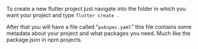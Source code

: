 To create a new flutter project just navigate into the folder in which you want your project and type `flutter create .`

After that you will have a file called "`pubspec.yaml`" this file contains some metadata about your project and what packages you need. Much like the package.json in npm projects.